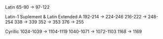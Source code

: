 Latin
65-90 -> 97-122

Latin-1 Suplement & Latin Extended A
192-214 -> 224-246
216-222 -> 248-254
338 -> 339 
352 -> 353
376 -> 255

Cyrillic
1024-1039 -> 1104-1119
1040-1071 -> 1072-1103
1168 -> 1169

